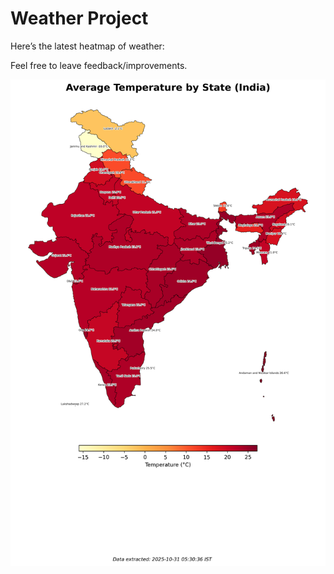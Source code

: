 # Weather Project

Here’s the latest heatmap of weather:

Feel free to leave feedback/improvements.

![India Heatmap](docs/assets/india_heatmap.png?v=03FC26)
